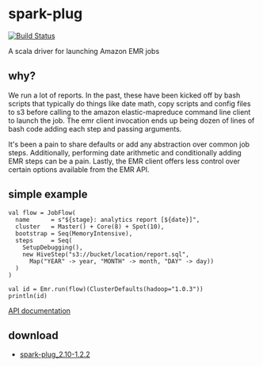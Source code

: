 # spark-plug
[![Build Status](https://travis-ci.org/ogrodnek/spark-plug.svg?branch=master)](https://travis-ci.org/ogrodnek/spark-plug)

A scala driver for launching Amazon EMR jobs

## why?

We run a lot of reports.  In the past, these have been kicked off by bash scripts that typically do things like date math, copy scripts and config files to s3 before calling to the amazon elastic-mapreduce command line client to launch the job.  The emr client invocation ends up being dozen of lines of bash code adding each step and passing arguments.

It's been a pain to share defaults or add any abstraction over common job steps.  Additionally, performing date arithmetic and conditionally adding EMR steps can be a pain.  Lastly, the EMR client offers less control over certain options available from the EMR API.

## simple example

```
val flow = JobFlow(
  name      = s"${stage}: analytics report [${date}]",
  cluster   = Master() + Core(8) + Spot(10),
  bootstrap = Seq(MemoryIntensive),
  steps     = Seq(
    SetupDebugging(),
    new HiveStep("s3://bucket/location/report.sql",
      Map("YEAR" -> year, "MONTH" -> month, "DAY" -> day))
  )
)

val id = Emr.run(flow)(ClusterDefaults(hadoop="1.0.3"))
println(id)

```

[API documentation](http://ogrodnek.github.io/spark-plug/latest/api/#com.bizo.hive.sparkplug.emr.package)

## download

* [spark-plug_2.10-1.2.2](https://drone.io/github.com/ogrodnek/spark-plug/files/target/scala-2.10/spark-plug_2.10-1.2.2.jar)

